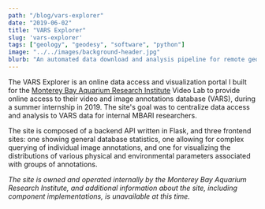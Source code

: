 ```yaml
---
path: "/blog/vars-explorer"
date: "2019-06-02"
title: "VARS Explorer"
slug: 'vars-explorer'
tags: ["geology", "geodesy", "software", "python"]
image: "../../images/background-header.jpg"
blurb: "An automated data download and analysis pipeline for remote geodetic InSAR data."
---
```


The VARS Explorer is an online data access and visualization portal I built for the [Monterey Bay Aquarium Research Institute](http://mbari.org) Video Lab to provide online access to their video and image annotations database (VARS), during a summer internship in 2019. The site's goal was to centralize data access and analysis to VARS data for internal MBARI researchers. 
 
The site is composed of a backend API written in Flask, and three frontend sites: one showing general database statistics, one allowing for complex querying of individual image annotations, and one for visualizing the distributions of various physical and environmental parameters associated with groups of annotations. 

_The site is owned and operated internally by the Monterey Bay Aquarium Research Institute, and additional information about the site, including component implementations, is unavailable at this time._
 